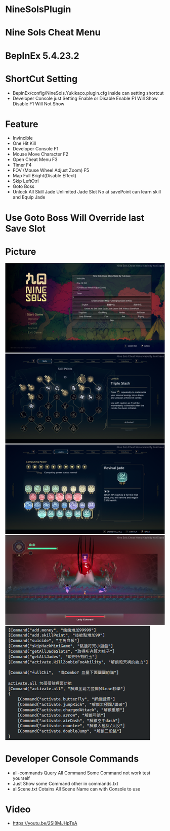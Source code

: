 # NineSolsPlugin
# Nine Sols Cheat Menu

# BepInEx 5.4.23.2

# ShortCut Setting
- BepinEx/config/NineSols.Yukikaco.plugin.cfg inside can setting shortcut
- Developer Console just Setting Enable or Disable Enable F1 Will Show Disable F1 Will Not Show

# Feature
- Invincible
- One Hit Kill
- Developer Console F1
- Mouse Move Character F2
- Open Cheat Menu F3
- Timer F4
- FOV (Mouse Wheel Adjust Zoom) F5
- Map Full Bright(Disable Effect)
- Skip LeftCtrl
- Goto Boss
- Unlock All Skill Jade Unlimited Jade Slot No at savePoint can learn skill and Equip Jade

# Use Goto Boss Will Override last Save Slot

# Picture
![](/img/Menu.png)
![](/img/SkillPoint.png)
![](/img/Jades.png)
![](/img/Fov.png)
![](/img/command.png)

# Developer Console Commands
- all-commands Query All Command Some Command not work test yourself
- Just Show some Command other in commands.txt
- allScene.txt Cotains All Scene Name can with Console to use

# Video
- https://youtu.be/2Si8MJHpTsA
